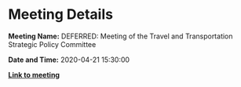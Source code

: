 # Meeting Details

**Meeting Name:** DEFERRED: Meeting of the Travel and Transportation Strategic Policy Committee

**Date and Time:** 2020-04-21 15:30:00

**<a href="https://www.limerick.ie/council/whats-on/meeting-travel-and-transportation-strategic-policy-committee-7" target="_blank">Link to meeting</a>**
